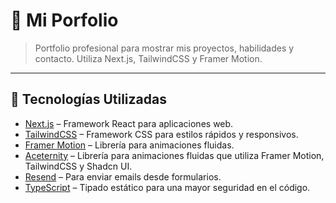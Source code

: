 # 🚀 Mi Porfolio

> Portfolio profesional para mostrar mis proyectos, habilidades y contacto. Utiliza Next.js, TailwindCSS y Framer Motion.

---

## 🎨 **Tecnologías Utilizadas**

- [Next.js](https://nextjs.org/) – Framework React para aplicaciones web.
- [TailwindCSS](https://tailwindcss.com/) – Framework CSS para estilos rápidos y responsivos.
- [Framer Motion](https://www.framer.com/motion/) – Librería para animaciones fluidas.
- [Aceternity](https://ui.aceternity.com/) – Librería para animaciones fluidas que utiliza Framer Motion, TailwindCSS y Shadcn UI.
- [Resend](https://resend.com/) – Para enviar emails desde formularios.
- [TypeScript](https://www.typescriptlang.org/) – Tipado estático para una mayor seguridad en el código.
